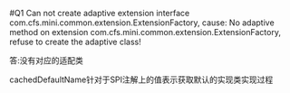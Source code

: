 #Q1
Can not create adaptive extension interface com.cfs.mini.common.extension.ExtensionFactory, cause: No adaptive method on extension com.cfs.mini.common.extension.ExtensionFactory, refuse to create the adaptive class!

答:没有对应的适配类


cachedDefaultName针对于SPI注解上的值表示获取默认的实现类实现过程